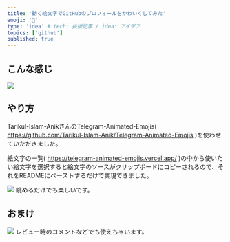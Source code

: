 ```yaml
---
title: '動く絵文字でGitHubのプロフィールをかわいくしてみた'
emoji: '🍕'
type: 'idea' # tech: 技術記事 / idea: アイデア
topics: ['github']
published: true
---
```


## こんな感じ
![](https://storage.googleapis.com/zenn-user-upload/5b87b2b7bddf-20240802.gif)

## やり方
Tarikul-Islam-AnikさんのTelegram-Animated-Emojis( https://github.com/Tarikul-Islam-Anik/Telegram-Animated-Emojis )を使わせていただきました。

絵文字の一覧( https://telegram-animated-emojis.vercel.app/ )の中から使いたい絵文字を選択すると絵文字のソースがクリップボードにコピーされるので、それをREADMEにペーストするだけで実現できました。

![](https://storage.googleapis.com/zenn-user-upload/b7869ac07261-20240802.gif)
眺めるだけでも楽しいです。

## おまけ
![](https://storage.googleapis.com/zenn-user-upload/83262e7b7fa0-20240802.gif)
レビュー時のコメントなどでも使えちゃいます。
